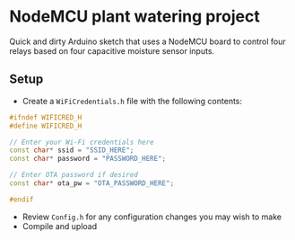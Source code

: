 # NodeMCU plant watering project

Quick and dirty Arduino sketch that uses a NodeMCU board to control four relays based on four capacitive moisture sensor inputs.

## Setup

- Create a `WiFiCredentials.h` file with the following contents:

```cpp
#ifndef WIFICRED_H
#define WIFICRED_H

// Enter your Wi-Fi credentials here
const char* ssid = "SSID_HERE";
const char* password = "PASSWORD_HERE";

// Enter OTA password if desired
const char* ota_pw = "OTA_PASSWORD_HERE";

#endif
```
- Review `Config.h` for any configuration changes you may wish to make
- Compile and upload

